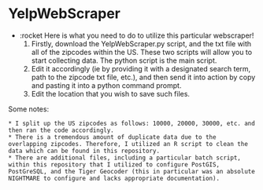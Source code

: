 # YelpWebScraper

* :rocket Here is what you need to do to utilize this particular webscraper!
	1. Firstly, download the YelpWebScraper.py script, and the txt file with all of the zipcodes within the US. These two scripts will allow you to start collecting data. The python script is the main script. 
	2. Edit it accordingly (ie by providing it with a designated search term, path to the zipcode txt file, etc.), and then send it into action by copy and pasting it into a python command prompt. 
	3. Edit the location that you wish to save such files. 

Some notes: 

	* I split up the US zipcodes as follows: 10000, 20000, 30000, etc. and then ran the code accordingly. 
	* There is a tremendous amount of duplicate data due to the overlapping zipcodes. Therefore, I utilized an R script to clean the data which can be found in this repository. 
	* There are additional files, including a particular batch script, within this repository that I utilized to configure PostGIS, PostGreSQL, and the Tiger Geocoder (this in particular was an absolute NIGHTMARE to configure and lacks appropriate documentation). 
